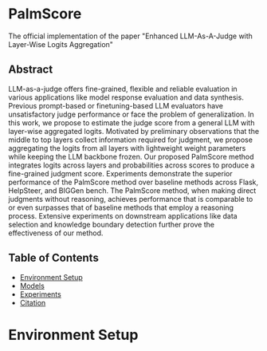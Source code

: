 # PalmScore
The official implementation of the paper "Enhanced LLM-As-A-Judge with Layer-Wise Logits Aggregation"

## Abstract

LLM-as-a-judge offers fine-grained, flexible and reliable evaluation in various applications like model response evaluation and data synthesis. Previous prompt-based or finetuning-based LLM evaluators have unsatisfactory judge performance or face the problem of generalization. In this work, we propose to estimate the judge score from a general LLM with layer-wise aggregated logits. Motivated by preliminary observations that the middle to top layers collect information required for judgment, we propose aggregating the logits from all layers with lightweight weight parameters while keeping the LLM backbone frozen. Our proposed PalmScore method integrates logits across layers and probabilities across scores to produce a fine-grained judgment score.
Experiments demonstrate the superior performance of the PalmScore method over baseline methods across Flask, HelpSteer, and BIGGen bench. The PalmScore method, when making direct judgments without reasoning, achieves performance that is comparable to or even surpasses that of baseline methods that employ a reasoning process. Extensive experiments on downstream applications like data selection and knowledge boundary detection further prove the effectiveness of our method.

## Table of Contents

- [Environment Setup](#environment-setup)
- [Models](#models)
- [Experiments](#experiments)
- [Citation](#citation)


# Environment Setup
